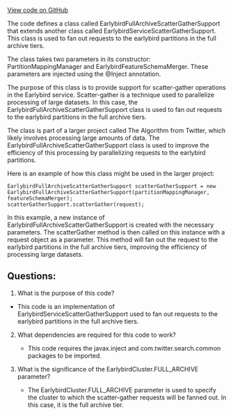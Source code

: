 [View code on GitHub](https://github.com/misbahsy/the-algorithm/src/java/com/twitter/search/earlybird_root/EarlybirdFullArchiveScatterGatherSupport.java)

The code defines a class called EarlybirdFullArchiveScatterGatherSupport that extends another class called EarlybirdServiceScatterGatherSupport. This class is used to fan out requests to the earlybird partitions in the full archive tiers. 

The class takes two parameters in its constructor: PartitionMappingManager and EarlybirdFeatureSchemaMerger. These parameters are injected using the @Inject annotation. 

The purpose of this class is to provide support for scatter-gather operations in the Earlybird service. Scatter-gather is a technique used to parallelize processing of large datasets. In this case, the EarlybirdFullArchiveScatterGatherSupport class is used to fan out requests to the earlybird partitions in the full archive tiers. 

The class is part of a larger project called The Algorithm from Twitter, which likely involves processing large amounts of data. The EarlybirdFullArchiveScatterGatherSupport class is used to improve the efficiency of this processing by parallelizing requests to the earlybird partitions. 

Here is an example of how this class might be used in the larger project:

```
EarlybirdFullArchiveScatterGatherSupport scatterGatherSupport = new EarlybirdFullArchiveScatterGatherSupport(partitionMappingManager, featureSchemaMerger);
scatterGatherSupport.scatterGather(request);
```

In this example, a new instance of EarlybirdFullArchiveScatterGatherSupport is created with the necessary parameters. The scatterGather method is then called on this instance with a request object as a parameter. This method will fan out the request to the earlybird partitions in the full archive tiers, improving the efficiency of processing large datasets.
## Questions: 
 1. What is the purpose of this code?
   - This code is an implementation of EarlybirdServiceScatterGatherSupport used to fan out requests to the earlybird partitions in the full archive tiers.

2. What dependencies are required for this code to work?
   - This code requires the javax.inject and com.twitter.search.common packages to be imported.

3. What is the significance of the EarlybirdCluster.FULL_ARCHIVE parameter?
   - The EarlybirdCluster.FULL_ARCHIVE parameter is used to specify the cluster to which the scatter-gather requests will be fanned out. In this case, it is the full archive tier.